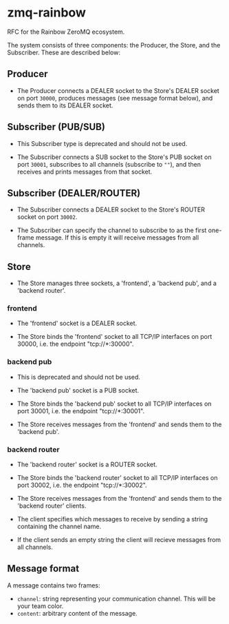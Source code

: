 zmq-rainbow
===========

RFC for the Rainbow ZeroMQ ecosystem.

The system consists of three components: the Producer, the Store, and the Subscriber. These are described below:

## Producer

* The Producer connects a DEALER socket to the Store's DEALER socket on port `30000`, produces messages (see message format below), and sends them to its DEALER socket.

## Subscriber (PUB/SUB)

* This Subscriber type is deprecated and should not be used.

* The Subscriber connects a SUB socket to the Store's PUB socket on port `30001`, subscribes to all channels (subscribe to `""`), and then receives and prints messages from that socket.

## Subscriber (DEALER/ROUTER)

* The Subscriber connects a DEALER socket to the Store's ROUTER socket on port `30002`. 

* The Subscriber can specify the channel to subscribe to as the first one-frame message. If this is empty it will receive messages from all channels.

## Store

* The Store manages three sockets, a 'frontend', a 'backend pub', and a 'backend router'.

### frontend

* The 'frontend' socket is a DEALER socket.

* The Store binds the 'frontend' socket to all TCP/IP interfaces on port 30000, i.e. the endpoint "tcp://*:30000".

### backend pub

* This is deprecated and should not be used.

* The 'backend pub' socket is a PUB socket.

* The Store binds the 'backend pub' socket to all TCP/IP interfaces on port 30001, i.e. the endpoint "tcp://*:30001".

* The Store receives messages from the 'frontend' and sends them to the 'backend pub'.

### backend router

* The 'backend router' socket is a ROUTER socket.

* The Store binds the 'backend router' socket to all TCP/IP interfaces on port 30002, i.e. the endpoint "tcp://*:30002".

* The Store receives messages from the 'frontend' and sends them to the 'backend router' clients.

* The client specifies which messages to receive by sending a string containing the channel name.

* If the client sends an empty string the client will recieve messages from all channels.

## Message format

A message contains two frames:

* `channel`: string representing your communication channel. This will be your team color.
* `content`: arbitrary content of the message.
